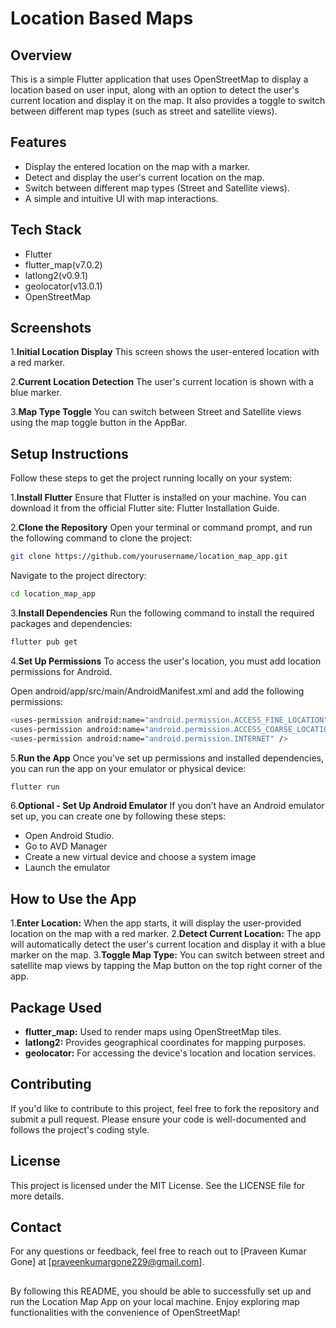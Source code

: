 # Location Based Maps

## Overview

This is a simple Flutter application that uses OpenStreetMap to display a location based on user input, along with an option to detect the user's current location and display it on the map. It also provides a toggle to switch between different map types (such as street and satellite views).


## Features

- Display the entered location on the map with a marker.
- Detect and display the user's current location on the map.
- Switch between different map types (Street and Satellite views).
- A simple and intuitive UI with map interactions.

## Tech Stack

- Flutter
- flutter_map(v7.0.2)
- latlong2(v0.9.1)
- geolocator(v13.0.1)
- OpenStreetMap


## Screenshots

1.**Initial Location Display**
This screen shows the user-entered location with a red marker.

2.**Current Location Detection**
The user's current location is shown with a blue marker.

3.**Map Type Toggle**
You can switch between Street and Satellite views using the map toggle button in the AppBar.



##  Setup Instructions

Follow these steps to get the project running locally on your system:

1.**Install Flutter**
Ensure that Flutter is installed on your machine. You can download it from the official Flutter site: Flutter Installation Guide.

2.**Clone the Repository**
Open your terminal or command prompt, and run the following command to clone the project:
```bash
git clone https://github.com/yourusername/location_map_app.git
```
Navigate to the project directory:
```bash
cd location_map_app
```
3.**Install Dependencies**
Run the following command to install the required packages and dependencies:
```bash
flutter pub get
```
4.**Set Up Permissions**
To access the user's location, you must add location permissions for Android.

Open android/app/src/main/AndroidManifest.xml and add the following permissions:
```bash
<uses-permission android:name="android.permission.ACCESS_FINE_LOCATION" />
<uses-permission android:name="android.permission.ACCESS_COARSE_LOCATION" />
<uses-permission android:name="android.permission.INTERNET" />
```
5.**Run the App**
Once you've set up permissions and installed dependencies, you can run the app on your emulator or physical device:
```bash
flutter run
```
6.**Optional - Set Up Android Emulator**
If you don’t have an Android emulator set up, you can create one by following these steps:

- Open Android Studio.
- Go to AVD Manager
- Create a new virtual device and choose a system image
- Launch the emulator

## How to Use the App

1.**Enter Location:** When the app starts, it will display the user-provided location on the map with a red marker.
2.**Detect Current Location:** The app will automatically detect the user's current location and display it with a blue marker on the map.
3.**Toggle Map Type:** You can switch between street and satellite map views by tapping the Map button on the top right corner of the app.

## Package Used

- **flutter_map:** Used to render maps using OpenStreetMap tiles.
- **latlong2:** Provides geographical coordinates for mapping purposes.
- **geolocator:** For accessing the device's location and location services.

## Contributing
If you'd like to contribute to this project, feel free to fork the repository and submit a pull request. Please ensure your code is well-documented and follows the project's coding style.

## License
This project is licensed under the MIT License. See the LICENSE file for more details.

## Contact
For any questions or feedback, feel free to reach out to [Praveen Kumar Gone] at [praveenkumargone229@gmail.com].

##
By following this README, you should be able to successfully set up and run the Location Map App on your local machine. Enjoy exploring map functionalities with the convenience of OpenStreetMap!


